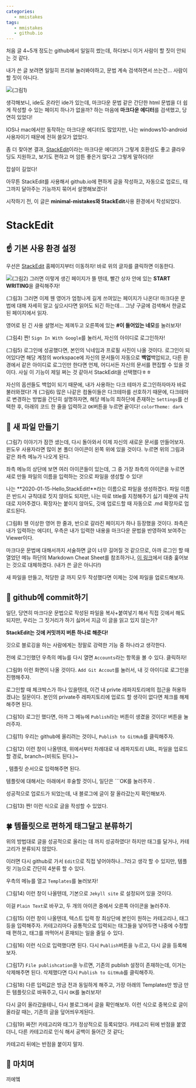 ```yaml
---
categories: 
   - mmistakes
tags:
   - mmistakes
   - github.io
---
```

처음 글 4~5개 정도는 github에서 일일히 썼는데, 하다보니 이거 사람이 할 짓이 안되는 것 같다.

내가 쓴 글 보려면 일일히 프리뷰 눌러봐야하고, 문법 계속 검색하면서 쓰는건... 사람이 할 짓이 아니다.

![(그림1)](https://github.com/donggi9313/donggi9313.github.io/blob/master/assets/image/20200115/stackedit1.jpg?raw=true)

생각해보니, ide도 온라인 ide가 있는데, 마크다운 문법 같은 간단한 html 문법을 더 쉽게 작성할 수 있는 페이지 하나가 없을까? 하는 마음에 **마크다운 에디터**를 검색했고, 당연히 있었다!

IOS나 mac에서만 동작하는 마크다운 에디터도 많았지만, 나는 windows10-android 사용자이기 때문에 전혀 쓸모가 없었다.

좀 더 찾아본 결과, [StackEdit](https://stackedit.io/app#)이라는 마크다운 에디터가 그렇게 호환성도 좋고 클라우딩도 지원하고, 보기도 편하고 머 암튼 좋은거 많다고 그렇게 말하더라!

잡설이 길었다!

아무튼 StackEdit를 사용해서 github.io에 편하게 글을 작성하고, 자동으로 업로드, 태그까지 달아주는 기능까지 묶어서 설명해보겠다!

시작하기 전, 이 글은 **minimal-mistakes와 StackEdit**사용 환경에서 작성되었다.

# StackEdit

## ☝ 기본 사용 환경 설정

우선은 [StackEdit](https://stackedit.io/app#) 홈페이지부터 이동하자! 
바로 위의 글자를 클릭하면 이동한다.

![(그림2)](https://github.com/donggi9313/donggi9313.github.io/blob/master/assets/image/20200115/stackedit2.jpg?raw=true)
그러면 이렇게 생긴 페이지가 뜰 텐데, 빨간 상자 안에 있는 **START WRITING**을 클릭해주자!

(그림3)
그러면 이제 웬 영어가 엄청나게 길게 쓰여있는 페이지가 나온다!
마크다운 문법에 대해 자세히 알고 싶으시다면 읽어도 되긴 하는데... 그냥 구글에 검색해서 한글로 된 페이지에서 읽자.

영어로 된 긴 사용 설명서는 제껴두고 오른쪽에 있는 **#이 들어있는 네모**를 눌러보자!

(그림4)
짠! ```Sign In With Google```를 눌러서, 자신의 아이디로 로그인하자!

(그림5)
로그인에 성공했다면, 본인의 닉네임과 프로필 사진이 나올 것이다.
로그인이 되어있다면 해당 계정의 workspace에 자신의 문서들이 자동으로 **백업**백업되고, 다른 환경에서 같은 아이디로 로그인만 한다면 언제, 어디서든 자신의 문서를 편집할 수 있을 것이다.
사실 이 기능이 제일 쩌는 것 같아서 StackEdit을 선택했다ㅎㅎ

자신의 옵션들도 백업이 되기 때문에, 내가 사용하는 다크 테마가 로그인하자마자 바로 불러와졌다!
개
(그림6)
많은 나같은 컴돌이들은 다크테마를 선호하기 때문에, 다크테마로 변경하는 방법을 간단히 설명하자면, 해당 메뉴의 최하단에 존재하는 ```Settings```를 선택한 후, 아래의 코드 한 줄을 입력하고 ```OK```버튼을 누르면 끝이다!
```colorTheme: dark```

## 🤞 새 파일 만들기
(그림7)
이야기가 잠깐 샜는데, 다시 돌아와서 이제 자신의 새로운 문서를 만들어보자.
윈도우 사용자라면 많이 본 폴더 아이콘이 왼쪽 위에 있을 것이다. 누르면 위의 그림과 같은 좌측 메뉴가 나오게 된다.

좌측 메뉴의 상단에 보면 여러 아이콘들이 있는데, 그 중 가장 좌측의 아이콘을 누르면 새로 만들 파일의 이름을 입력하는 것으로 파일을 생성할 수 있다!

나는 **2020-01-15-Hello,StackEdit!**라는 이름으로 파일을 생성하겠다.
파일 이름은 반드시 규칙대로 짓지 않아도 되지만, 나는 따로 title를 지정해주기 싫기 때문에 규칙대로 지어주겠다.
확장자는 붙이지 않아도, 깃에 업로드할 때 자동으로 .md 확장자로 업로드된다.

(그림8)
웬 이상한 영어 한 줄과, 반으로 갈라진 페이지가 하나 등장했을 것이다.
좌측은 내가 입력하는 에디터, 우측은 내가 입력한 내용을 마크다운 문법을 반영하여 보여주는 Viewer이다.

마크다운 문법에 대해서까지 서술하면 글이 너무 길어질 것 같으므로, 아까 로그인 할 때 열었던 메뉴 하단의 Markdown Cheat Sheet를 참조하거나, [이 링크](https://gist.github.com/donggi9313/7c2ba1c5e3f923e85411fb740bf514fa)에서 대충 훑어보는 것으로 대체하겠다. (내가 쓴 글은 아니다!)

새 파일을 만들고, 적당한 글 까지 모두 작성했다면 이제는 깃에 파일을 업로드해보자.

## 🤟 github에 commit하기
일단, 당연히 마크다운 문법으로 작성된 파일을 복사+붙여넣기 해서 직접 깃에서 해도 되지만, 우리는 그 짓거리가 하기 싫어서 지금 이 글을 읽고 있지 않는가?

**StackEdit는 깃에 커밋까지 버튼 하나로 해준다!**

깃으로 블로깅을 하는 사람에게는 정말로 강력한 기능 중 하나라고 생각한다.

전에 로그인했던 우측의 메뉴를 다시 열면 ```Accounts```라는 항목을 볼 수 있다.
클릭하자!

(그림9)
이런 화면이 나올 것이다.
```Add Git Accout```를 눌러서, 내 깃 아이디로 로그인을 진행해주자.

로그인할 때 체크박스가 하나 있을텐데, 이건 내 privte 레파지토리에의 접근을 허용하겠냐는 질문이다.
본인의 private주 레파지토리에 업로드 할 생각이 없다면 체크를 해제해주면 된다.

(그림10)
로그인 했다면, 아까 그 메뉴에 ```Publish```라는 버튼이 생겼을 것이다!
버튼을 눌러주자.

(그림11)
우리는 github에 올리려는 것이니, ```Publish to GitHub```를 클릭해주자.

(그림12)
이런 창이 나올텐데, 위에서부터 차례대로 내 레파지토리 URL, 파일을 업로드 할 경로, branch~(비워도 된다.)~


, 템플릿 순서으로 입력해주면 된다.

템플릿에 대해서는 아래에서 후술할 것이니, 일단은 ```OK를 눌러주자
.

성공적으로 업로드가 되었는데, 내 블로그에 글이 잘 올라갔는지 확인해보자.

(그림13)
짠! 이런 식으로 글을 작성할 수 있었다.

## 🍀 템플릿으로 편하게 태그달고 분류하기
위의 방법대로 글을 성공적으로 올리는 데 까지 성공하였다!
하지만 태그를 달거나, 카테고리가 분류되지 않았다.

이러면 다시 github로 가서 ```Edit```으로 직접 넣어야하나...?라고 생각 할 수 있지만, 템플릿 기능으로 간단히 4분류 할 수 있다.

우측의 메뉴를 열고 ```Templates```를 눌러보자!

(그림14)
이런 창이 나올텐데, 기본으로 ```Jekyll site``` 로 설정되어 있을 것이다.

이걸 ```Plain Text```로 바꾸고, 두 개의 아이콘 중에서 오른쪽 아이콘을 눌러주자.

(그림15)
이런 창이 나올텐데, 
텍스트 입력 창 최상단에 본인이 원하는 카테고리나, 태그 등을 입력해주자.
카테고리마다 공통적으로 입력되는 태그들을 넣어두면 나중에 수정할때 편하고, 태그를 까먹어서 혼재되는 일을 줄일 수 있다.

(그림16)
이런 식으로 입력했다면 된다.
다시  ```Publish```버튼을 누르고, 다시 글을 등록해보자.

(그림17)
```File publishcation```을 누르면, 기존의 publish 설정이 존재하는데, 이거는 삭제해주면 된다.
삭제했다면 다시 ```Publish to GitHub```를 클릭해주자.

(그림18)
다른 입력값은 방금 전과 동일하게 해주고, 가장 아래의 Templates만 방금 만든 템플릿으로 바꿔주고, 다시 ```OK```를 눌러보자!

다시 글이 올라갔을테니, 다시 블로그에서 글을 확인해보자.
이런 식으로 중복으로 글이 올라갈 때는, 기존의 글을 덮어씌우게된다.

(그림19)
짜잔! 카테고리와 태그가 정상적으로 등록되었다.
카테고리 뒤에 반점을 붙였더니, 다른 카테고리로 인식 해서 공백이 들어간 것 같다;

카테고리 뒤에는 반점을 붙이지 말자.

## 👏 마치며
끼에엨

